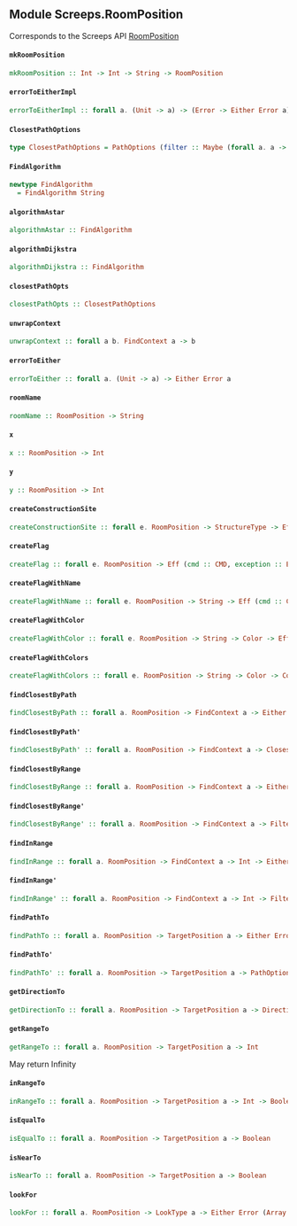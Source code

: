 ## Module Screeps.RoomPosition

Corresponds to the Screeps API [RoomPosition](http://support.screeps.com/hc/en-us/articles/203079201-RoomPosition)

#### `mkRoomPosition`

``` purescript
mkRoomPosition :: Int -> Int -> String -> RoomPosition
```

#### `errorToEitherImpl`

``` purescript
errorToEitherImpl :: forall a. (Unit -> a) -> (Error -> Either Error a) -> (a -> Either Error a) -> Either Error a
```

#### `ClosestPathOptions`

``` purescript
type ClosestPathOptions = PathOptions (filter :: Maybe (forall a. a -> Boolean), algorithm :: Maybe FindAlgorithm)
```

#### `FindAlgorithm`

``` purescript
newtype FindAlgorithm
  = FindAlgorithm String
```

#### `algorithmAstar`

``` purescript
algorithmAstar :: FindAlgorithm
```

#### `algorithmDijkstra`

``` purescript
algorithmDijkstra :: FindAlgorithm
```

#### `closestPathOpts`

``` purescript
closestPathOpts :: ClosestPathOptions
```

#### `unwrapContext`

``` purescript
unwrapContext :: forall a b. FindContext a -> b
```

#### `errorToEither`

``` purescript
errorToEither :: forall a. (Unit -> a) -> Either Error a
```

#### `roomName`

``` purescript
roomName :: RoomPosition -> String
```

#### `x`

``` purescript
x :: RoomPosition -> Int
```

#### `y`

``` purescript
y :: RoomPosition -> Int
```

#### `createConstructionSite`

``` purescript
createConstructionSite :: forall e. RoomPosition -> StructureType -> Eff (cmd :: CMD, exception :: EXCEPTION | e) ReturnCode
```

#### `createFlag`

``` purescript
createFlag :: forall e. RoomPosition -> Eff (cmd :: CMD, exception :: EXCEPTION | e) ReturnCode
```

#### `createFlagWithName`

``` purescript
createFlagWithName :: forall e. RoomPosition -> String -> Eff (cmd :: CMD, exception :: EXCEPTION | e) ReturnCode
```

#### `createFlagWithColor`

``` purescript
createFlagWithColor :: forall e. RoomPosition -> String -> Color -> Eff (cmd :: CMD, exception :: EXCEPTION | e) ReturnCode
```

#### `createFlagWithColors`

``` purescript
createFlagWithColors :: forall e. RoomPosition -> String -> Color -> Color -> Eff (cmd :: CMD, exception :: EXCEPTION | e) ReturnCode
```

#### `findClosestByPath`

``` purescript
findClosestByPath :: forall a. RoomPosition -> FindContext a -> Either Error (Maybe a)
```

#### `findClosestByPath'`

``` purescript
findClosestByPath' :: forall a. RoomPosition -> FindContext a -> ClosestPathOptions -> Either Error (Maybe RoomPosition)
```

#### `findClosestByRange`

``` purescript
findClosestByRange :: forall a. RoomPosition -> FindContext a -> Either Error (Maybe a)
```

#### `findClosestByRange'`

``` purescript
findClosestByRange' :: forall a. RoomPosition -> FindContext a -> FilterFn a -> Either Error (Maybe a)
```

#### `findInRange`

``` purescript
findInRange :: forall a. RoomPosition -> FindContext a -> Int -> Either Error (Array a)
```

#### `findInRange'`

``` purescript
findInRange' :: forall a. RoomPosition -> FindContext a -> Int -> FilterFn a -> Either Error (Array a)
```

#### `findPathTo`

``` purescript
findPathTo :: forall a. RoomPosition -> TargetPosition a -> Either Error Path
```

#### `findPathTo'`

``` purescript
findPathTo' :: forall a. RoomPosition -> TargetPosition a -> PathOptions () -> Either Error Path
```

#### `getDirectionTo`

``` purescript
getDirectionTo :: forall a. RoomPosition -> TargetPosition a -> Direction
```

#### `getRangeTo`

``` purescript
getRangeTo :: forall a. RoomPosition -> TargetPosition a -> Int
```

May return Infinity

#### `inRangeTo`

``` purescript
inRangeTo :: forall a. RoomPosition -> TargetPosition a -> Int -> Boolean
```

#### `isEqualTo`

``` purescript
isEqualTo :: forall a. RoomPosition -> TargetPosition a -> Boolean
```

#### `isNearTo`

``` purescript
isNearTo :: forall a. RoomPosition -> TargetPosition a -> Boolean
```

#### `lookFor`

``` purescript
lookFor :: forall a. RoomPosition -> LookType a -> Either Error (Array a)
```


